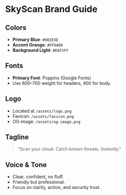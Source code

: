 # SkyScan Brand Guide

## Colors
- **Primary Blue**: `#002E5D`
- **Accent Orange**: `#FF6A00`
- **Background Light**: `#E6F2FF`

## Fonts
- **Primary Font**: Poppins (Google Fonts)
- Use 600–700 weight for headers, 400 for body.

## Logo
- Located at `/assets/logo.png`
- Favicon: `/assets/favicon.png`
- OG image: `/assets/og-image.png`

## Tagline
> "Scan your cloud. Catch known threats. Instantly."

## Voice & Tone
- Clear, confident, no fluff.
- Friendly but professional.
- Focus on clarity, action, and security trust.
